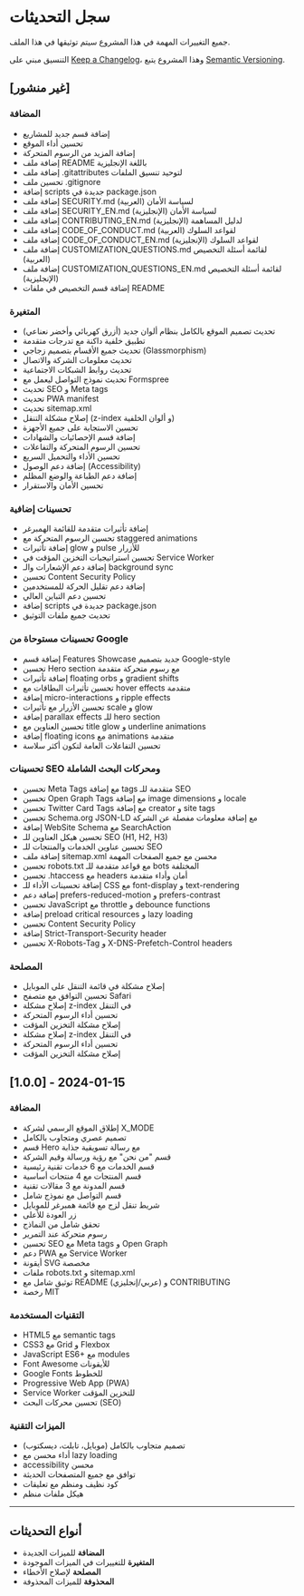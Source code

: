 # سجل التحديثات

جميع التغييرات المهمة في هذا المشروع سيتم توثيقها في هذا الملف.

التنسيق مبني على [Keep a Changelog](https://keepachangelog.com/ar/1.0.0/)،
وهذا المشروع يتبع [Semantic Versioning](https://semver.org/lang/ar/).

## [غير منشور]

### المضافة
- إضافة قسم جديد للمشاريع
- تحسين أداء الموقع
- إضافة المزيد من الرسوم المتحركة
- إضافة ملف README باللغة الإنجليزية
- إضافة ملف .gitattributes لتوحيد تنسيق الملفات
- تحسين ملف .gitignore
- إضافة scripts جديدة في package.json
- إضافة ملف SECURITY.md لسياسة الأمان (العربية)
- إضافة ملف SECURITY_EN.md لسياسة الأمان (الإنجليزية)
- إضافة ملف CONTRIBUTING_EN.md لدليل المساهمة (الإنجليزية)
- إضافة ملف CODE_OF_CONDUCT.md لقواعد السلوك (العربية)
- إضافة ملف CODE_OF_CONDUCT_EN.md لقواعد السلوك (الإنجليزية)
- إضافة ملف CUSTOMIZATION_QUESTIONS.md لقائمة أسئلة التخصيص (العربية)
- إضافة ملف CUSTOMIZATION_QUESTIONS_EN.md لقائمة أسئلة التخصيص (الإنجليزية)
- إضافة قسم التخصيص في ملفات README

### المتغيرة
- تحديث تصميم الموقع بالكامل بنظام ألوان جديد (أزرق كهربائي وأخضر نعناعي)
- تطبيق خلفية داكنة مع تدرجات متقدمة
- تحديث جميع الأقسام بتصميم زجاجي (Glassmorphism)
- تحديث معلومات الشركة والاتصال
- تحديث روابط الشبكات الاجتماعية
- تحديث نموذج التواصل ليعمل مع Formspree
- تحديث SEO و Meta tags
- تحديث PWA manifest
- تحديث sitemap.xml
- إصلاح مشكلة التنقل (z-index و ألوان الخلفية)
- تحسين الاستجابة على جميع الأجهزة
- إضافة قسم الإحصائيات والشهادات
- تحسين الرسوم المتحركة والتفاعلات
- تحسين الأداء والتحميل السريع
- إضافة دعم الوصول (Accessibility)
- إضافة دعم الطباعة والوضع المظلم
- تحسين الأمان والاستقرار

### تحسينات إضافية
- إضافة تأثيرات متقدمة للقائمة الهمبرغر
- تحسين الرسوم المتحركة مع staggered animations
- إضافة تأثيرات glow و pulse للأزرار
- تحسين استراتيجيات التخزين المؤقت في Service Worker
- إضافة دعم الإشعارات والـ background sync
- تحسين Content Security Policy
- إضافة دعم تقليل الحركة للمستخدمين
- تحسين دعم التباين العالي
- إضافة scripts جديدة في package.json
- تحديث جميع ملفات التوثيق

### تحسينات مستوحاة من Google
- إضافة قسم Features Showcase جديد بتصميم Google-style
- تحسين Hero section مع رسوم متحركة متقدمة
- إضافة تأثيرات floating orbs و gradient shifts
- تحسين تأثيرات البطاقات مع hover effects متقدمة
- إضافة micro-interactions و ripple effects
- تحسين الأزرار مع تأثيرات scale و glow
- إضافة parallax effects للـ hero section
- تحسين العناوين مع title glow و underline animations
- إضافة floating icons مع animations متقدمة
- تحسين التفاعلات العامة لتكون أكثر سلاسة

### تحسينات SEO ومحركات البحث الشاملة
- تحسين Meta Tags مع إضافة tags متقدمة للـ SEO
- تحسين Open Graph Tags مع إضافة image dimensions و locale
- تحسين Twitter Card Tags مع إضافة creator و site tags
- تحسين Schema.org JSON-LD مع إضافة معلومات مفصلة عن الشركة
- إضافة WebSite Schema مع SearchAction
- تحسين هيكل العناوين للـ SEO (H1, H2, H3)
- تحسين عناوين الخدمات والمنتجات للـ SEO
- إضافة ملف sitemap.xml محسن مع جميع الصفحات المهمة
- تحسين robots.txt مع قواعد متقدمة للـ bots المختلفة
- تحسين .htaccess مع headers أمان وأداء متقدمة
- إضافة تحسينات الأداء للـ CSS مع font-display و text-rendering
- إضافة دعم prefers-reduced-motion و prefers-contrast
- تحسين JavaScript مع throttle و debounce functions
- إضافة preload critical resources و lazy loading
- تحسين Content Security Policy
- إضافة Strict-Transport-Security header
- تحسين X-Robots-Tag و X-DNS-Prefetch-Control headers

### المصلحة
- إصلاح مشكلة في قائمة التنقل على الموبايل
- تحسين التوافق مع متصفح Safari
- إصلاح مشكلة z-index في التنقل
- تحسين أداء الرسوم المتحركة
- إصلاح مشكلة التخزين المؤقت
- إصلاح مشكلة z-index في التنقل
- تحسين أداء الرسوم المتحركة
- إصلاح مشكلة التخزين المؤقت

## [1.0.0] - 2024-01-15

### المضافة
- إطلاق الموقع الرسمي لشركة X_MODE
- تصميم عصري ومتجاوب بالكامل
- قسم Hero مع رسالة تسويقية جذابة
- قسم "من نحن" مع رؤية ورسالة وقيم الشركة
- قسم الخدمات مع 6 خدمات تقنية رئيسية
- قسم المنتجات مع 4 منتجات أساسية
- قسم المدونة مع 3 مقالات تقنية
- قسم التواصل مع نموذج شامل
- شريط تنقل لزج مع قائمة همبرغر للموبايل
- زر العودة للأعلى
- تحقق شامل من النماذج
- رسوم متحركة عند التمرير
- تحسين SEO مع Meta tags و Open Graph
- دعم PWA مع Service Worker
- أيقونة SVG مخصصة
- ملفات robots.txt و sitemap.xml
- توثيق شامل مع README (عربي/إنجليزي) و CONTRIBUTING
- رخصة MIT

### التقنيات المستخدمة
- HTML5 مع semantic tags
- CSS3 مع Grid و Flexbox
- JavaScript ES6+ مع modules
- Font Awesome للأيقونات
- Google Fonts للخطوط
- Progressive Web App (PWA)
- Service Worker للتخزين المؤقت
- تحسين محركات البحث (SEO)

### الميزات التقنية
- تصميم متجاوب بالكامل (موبايل، تابلت، ديسكتوب)
- أداء محسن مع lazy loading
- accessibility محسن
- توافق مع جميع المتصفحات الحديثة
- كود نظيف ومنظم مع تعليقات
- هيكل ملفات منظم

---

## أنواع التحديثات

- **المضافة** للميزات الجديدة
- **المتغيرة** للتغييرات في الميزات الموجودة
- **المصلحة** لإصلاح الأخطاء
- **المحذوفة** للميزات المحذوفة
